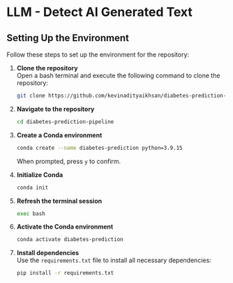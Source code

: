 # LLM - Detect AI Generated Text

## **Setting Up the Environment**

Follow these steps to set up the environment for the repository:

1. **Clone the repository**  
   Open a bash terminal and execute the following command to clone the repository:  
   ```bash
   git clone https://github.com/kevinadityaikhsan/diabetes-prediction-pipeline
   ```

2. **Navigate to the repository**  
   ```bash
   cd diabetes-prediction-pipeline
   ```

3. **Create a Conda environment**  
   ```bash
   conda create --name diabetes-prediction python=3.9.15
   ```  
   When prompted, press `y` to confirm.

4. **Initialize Conda**  
   ```bash
   conda init
   ```

5. **Refresh the terminal session**  
   ```bash
   exec bash
   ```

6. **Activate the Conda environment**  
   ```bash
   conda activate diabetes-prediction
   ```

7. **Install dependencies**  
   Use the `requirements.txt` file to install all necessary dependencies:  
   ```bash
   pip install -r requirements.txt
   ```
   
